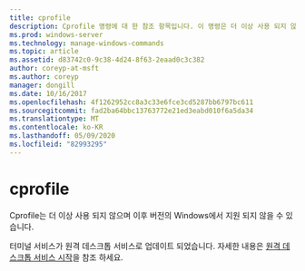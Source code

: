 ```yaml
---
title: cprofile
description: Cprofile 명령에 대 한 참조 항목입니다. 이 명령은 더 이상 사용 되지 않으며 이후 버전의 Windows에서 지원 되지 않을 수 있습니다.
ms.prod: windows-server
ms.technology: manage-windows-commands
ms.topic: article
ms.assetid: d83742c0-9c38-4d24-8f63-2eaad0c3c382
author: coreyp-at-msft
ms.author: coreyp
manager: dongill
ms.date: 10/16/2017
ms.openlocfilehash: 4f1262952cc8a3c33e6fce3cd5287bb6797bc611
ms.sourcegitcommit: fad2ba64bbc13763772e21ed3eabd010f6a5da34
ms.translationtype: MT
ms.contentlocale: ko-KR
ms.lasthandoff: 05/09/2020
ms.locfileid: "82993295"
---
```

# <a name="cprofile"></a>cprofile

Cprofile는 더 이상 사용 되지 않으며 이후 버전의 Windows에서 지원 되지 않을 수 있습니다.

터미널 서비스가 원격 데스크톱 서비스로 업데이트 되었습니다. 자세한 내용은 [원격 데스크톱 서비스 시작](https://docs.microsoft.com/windows-server/remote/remote-desktop-services/welcome-to-rds)을 참조 하세요.
